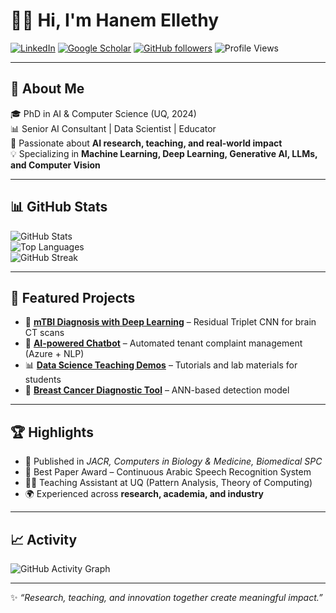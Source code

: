 # 👩‍💻 Hi, I'm Hanem Ellethy  

[![LinkedIn](https://img.shields.io/badge/LinkedIn-0077B5?style=for-the-badge&logo=linkedin&logoColor=white)](https://linkedin.com/in/hanemellethy)
[![Google Scholar](https://img.shields.io/badge/Google%20Scholar-4285F4?style=for-the-badge&logo=google-scholar&logoColor=white)](https://scholar.google.com/citations?user=qs9heBQAAAAJ&hl=en)
[![GitHub followers](https://img.shields.io/github/followers/hanemma7moud?style=for-the-badge)](https://github.com/hanemma7moud)
![Profile Views](https://komarev.com/ghpvc/?username=hanemma7moud&style=for-the-badge&color=blue)

---

## 🔬 About Me  

🎓 PhD in AI & Computer Science (UQ, 2024)  
📊 Senior AI Consultant | Data Scientist | Educator  
🌱 Passionate about **AI research, teaching, and real-world impact**  
💡 Specializing in **Machine Learning, Deep Learning, Generative AI, LLMs, and Computer Vision**  

---

## 📊 GitHub Stats  

![GitHub Stats](https://github-readme-stats.vercel.app/api?username=hanemma7moud&show_icons=true&theme=tokyonight)  
![Top Languages](https://github-readme-stats.vercel.app/api/top-langs/?username=hanemma7moud&layout=compact&theme=tokyonight)  
![GitHub Streak](https://github-readme-streak-stats.herokuapp.com/?user=hanemma7moud&theme=tokyonight)  

---

## 🚀 Featured Projects  

- 🧠 **[mTBI Diagnosis with Deep Learning](#)** – Residual Triplet CNN for brain CT scans  
- 🤖 **[AI-powered Chatbot](#)** – Automated tenant complaint management (Azure + NLP)  
- 📊 **[Data Science Teaching Demos](#)** – Tutorials and lab materials for students  
- 🔬 **[Breast Cancer Diagnostic Tool](#)** – ANN-based detection model  

---

## 🏆 Highlights  

- 📖 Published in *JACR, Computers in Biology & Medicine, Biomedical SPC*  
- 🥇 Best Paper Award – Continuous Arabic Speech Recognition System  
- 👩‍🏫 Teaching Assistant at UQ (Pattern Analysis, Theory of Computing)  
- 🌍 Experienced across **research, academia, and industry**  

---

## 📈 Activity  

![GitHub Activity Graph](https://github-readme-activity-graph.vercel.app/graph?username=hanemma7moud&theme=tokyo-night)  

---

✨ *“Research, teaching, and innovation together create meaningful impact.”*  
